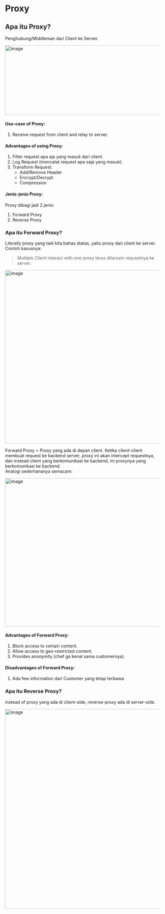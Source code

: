 # Proxy

## Apa itu Proxy?

Penghubung/Middleman dari Client ke Server.

<img width="1108" height="227" alt="image" src="https://github.com/user-attachments/assets/35e1c2a5-b48a-42e2-8fd6-3c1b47009baf" />

#### Use-case of Proxy:

<ol>
  <li>Receive request from client and relay to server.</li>
</ol>

#### Advantages of using Proxy:

<ol>
  <li>Filter request apa aja yang masuk dari client.</li>
  <li>Log Request (mencatat request apa saja yang masuk).</li>
  <li>Transform Request:
    <ul>
      <li>Add/Remove Header</li>
      <li>Encrypt/Decrypt</li>
      <li>Compression</li>
    </ul>
  </li>
</ol>

#### Jenis-jenis Proxy:

Proxy dibagi jadi 2 jenis:<br/>
<ol>
  <li>Forward Proxy</li>
  <li>Reverse Proxy</li>
</ol>

### Apa itu Forward Proxy?

Literally proxy yang tadi kita bahas diatas, yaitu proxy dari client ke server. <br/>
Contoh kasusnya:<br/>
> Multiple Client interact with one proxy terus diterusin requestnya ke server.

<img width="1110" height="565" alt="image" src="https://github.com/user-attachments/assets/a0e7f962-bb74-49c6-8177-1ef983b1683e" />

Forward Proxy = Proxy yang ada di depan client. Ketika client-client membuat request ke backend server, proxy ini akan intercept requestnya, dan instead client yang berkomunikasi ke backend, ini proxynya yang berkomunikasi ke backend. <br/>
Analogi sederhananya semacam:

<img width="923" height="483" alt="image" src="https://github.com/user-attachments/assets/83262f15-ac4e-4f90-8414-feb7b6e19f55" />

#### Advantages of Forward Proxy:

<ol>
  <li>Block access to certain content.</li>
  <li>Allow access to geo-restricted content.</li>
  <li>Provides anonymity (chef ga kenal sama customernya).</li>
</ol>

#### Disadvantages of Forward Proxy:

<ol>
  <li>Ada few information dari Customer yang tetap terbawa.</li>
</ol>

### Apa itu Reverse Proxy?

instead of proxy yang ada di client-side, reverse-proxy ada di server-side.

<img width="1889" height="651" alt="image" src="https://github.com/user-attachments/assets/705b6b8b-3bd9-47a4-877e-74aa51b1df96" />


